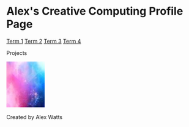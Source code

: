 <!DOCTYPE html>
<link href="main 2019.css" rel="stylesheet" type="text/css">
<link href="https://fonts.googleapis.com/css?family=Roboto+Slab" rel="stylesheet">
<link href="https://fonts.googleapis.com/css?family=Roboto+Condensed" rel="stylesheet">
</body>

</html>
<div class="header">
  <h1>Alex's Creative Computing Profile Page</h1>
  </div>
<div class="body">
  <a href="Term%201.html">Term 1</a>
  <a href="Term%202.html">Term 2</a>
  <a href="Term%203.html">Term 3</a>
  <a href="Term%204.html">Term 4</a>
</div>

<div class="projects">
<p>Projects</p>
<a href="Task%201.html"><img src="filler.jpg"></a>
 
<div class="bottom">
<p>Created by Alex Watts<p>


